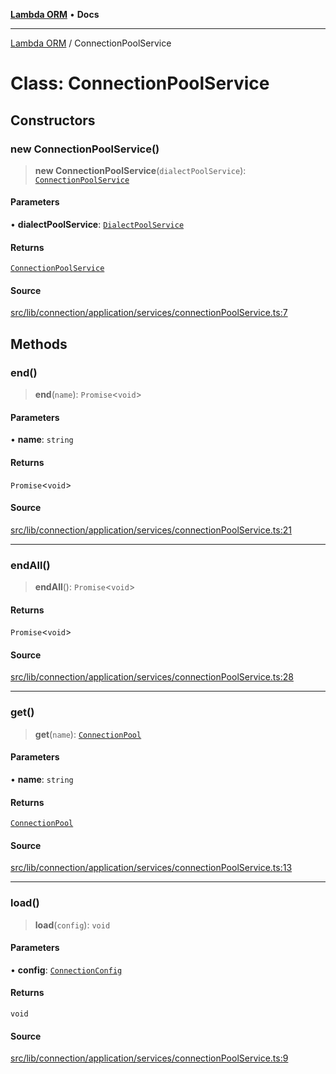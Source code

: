 [**Lambda ORM**](../README.md) • **Docs**

***

[Lambda ORM](../README.md) / ConnectionPoolService

# Class: ConnectionPoolService

## Constructors

### new ConnectionPoolService()

> **new ConnectionPoolService**(`dialectPoolService`): [`ConnectionPoolService`](ConnectionPoolService.md)

#### Parameters

• **dialectPoolService**: [`DialectPoolService`](DialectPoolService.md)

#### Returns

[`ConnectionPoolService`](ConnectionPoolService.md)

#### Source

[src/lib/connection/application/services/connectionPoolService.ts:7](https://github.com/lambda-orm/lambdaorm/blob/2cf2f2464c4fe66901565772c5ae4881d9c605d1/src/lib/connection/application/services/connectionPoolService.ts#L7)

## Methods

### end()

> **end**(`name`): `Promise`\<`void`\>

#### Parameters

• **name**: `string`

#### Returns

`Promise`\<`void`\>

#### Source

[src/lib/connection/application/services/connectionPoolService.ts:21](https://github.com/lambda-orm/lambdaorm/blob/2cf2f2464c4fe66901565772c5ae4881d9c605d1/src/lib/connection/application/services/connectionPoolService.ts#L21)

***

### endAll()

> **endAll**(): `Promise`\<`void`\>

#### Returns

`Promise`\<`void`\>

#### Source

[src/lib/connection/application/services/connectionPoolService.ts:28](https://github.com/lambda-orm/lambdaorm/blob/2cf2f2464c4fe66901565772c5ae4881d9c605d1/src/lib/connection/application/services/connectionPoolService.ts#L28)

***

### get()

> **get**(`name`): [`ConnectionPool`](../interfaces/ConnectionPool.md)

#### Parameters

• **name**: `string`

#### Returns

[`ConnectionPool`](../interfaces/ConnectionPool.md)

#### Source

[src/lib/connection/application/services/connectionPoolService.ts:13](https://github.com/lambda-orm/lambdaorm/blob/2cf2f2464c4fe66901565772c5ae4881d9c605d1/src/lib/connection/application/services/connectionPoolService.ts#L13)

***

### load()

> **load**(`config`): `void`

#### Parameters

• **config**: [`ConnectionConfig`](../interfaces/ConnectionConfig.md)

#### Returns

`void`

#### Source

[src/lib/connection/application/services/connectionPoolService.ts:9](https://github.com/lambda-orm/lambdaorm/blob/2cf2f2464c4fe66901565772c5ae4881d9c605d1/src/lib/connection/application/services/connectionPoolService.ts#L9)
